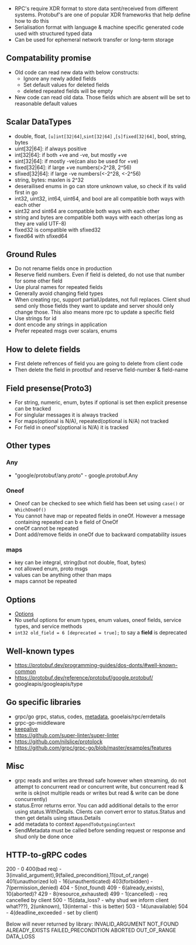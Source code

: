 - RPC's require XDR format to store data sent/received from different systems. Protobuf's are one of popular XDR frameworks that help define how to do this
- Serialisation format with language & machine specific generated code used with structured typed data
- Can be used for ephemeral network transfer or long-term storage

## Compatability promise
- Old code can read new data with below constructs:
  - Ignore any newly added fields
  - Set default values for deleted fields
  - deleted repeated fields will be empty
- New code can read old data. Those fields which are absent will be set to reasonable default values

## Scalar DataTypes
- double, float, `[u]int[32|64]`,`sint[32|64]` ,`[s]fixed[32|64]`, bool, string, bytes
- uint[32|64]: if always positive
- int[32|64]: if both +ve and -ve, but mostly +ve
- sint[32|64]: if mostly -ve(can also be used for +ve)
- fixed[32|64]: if large +ve numbers(>2^28, 2^56)
- sfixed[32|64]: if large -ve numbers(<-2^28, <-2^56)
- string, bytes: maxlen is 2^32
- deserailised enums in go can store unknown value, so check if its valid first in go
- int32, uint32, int64, uint64, and bool are all compatible both ways with each other
- sint32 and sint64 are compatible both ways with each other
- string and bytes are compatible both ways with each other(as long as they are valid UTF-8)
- fixed32 is compatible with sfixed32
- fixed64 with sfixed64


## Ground Rules
- Do not rename fields once in production
- Reserve field numbers. Even if field is deleted, do not use that number for some other field
- Use plural names for repeated fields
- Generally avoid changing field types
- When creating rpc, support partialUpdates, not full replaces. Client shud send only those fields they want to update and server should only change those. This also means more rpc to update a specific field 
- Use strings for id 
- dont encode any strings in application
- Prefer repeated msgs over scalars, enums

## How to delete fields
- First delete refrences of field you are going to delete from client code
- Then delete the field in prootbuf and reserve field-number & field-name


## Field presense(Proto3)
- For string, numeric, enum, bytes if optional is set then explicit presense can be tracked
- For singlular messages it is always tracked
- For maps(optional is N/A), repeated(optional is N/A) not tracked
- For field in oneof's(optional is N/A) it is tracked 


## Other types
### Any
- "google/protobuf/any.proto" - google.protobuf.Any

### Oneof
- Oneof can be checked to see which field has been set using `case()` or `WhichOneOf()`
- You cannot have map or repeated fields in oneOf. However a message containing repeated can b e field of OneOf
- oneOf cannot be repeated
- Dont add/remove fields in oneOf due to backward compatability issues 

### maps
- key can be integral, string(but not double, float, bytes)
- not allowed enum, proto msgs
- values can be anything other than maps
- maps cannot be repeated


## Options
- [Options](https://github.com/protocolbuffers/protobuf/blob/main/src/google/protobuf/descriptor.proto)
- No useful options for enum types, enum values, oneof fields, service types, and service methods
- `int32 old_field = 6 [deprecated = true];` to say a **field** is deprecated

## Well-known types
- https://protobuf.dev/programming-guides/dos-donts/#well-known-common
- https://protobuf.dev/reference/protobuf/google.protobuf/ 
- googleapis/googleapis/type

## Go specific libraries
- grpc/go grpc, status, codes, [metadata](https://github.com/grpc/grpc-go/blob/master/Documentation/grpc-auth-support.md), gooelais/rpc/errdetails
- grpc-go-middleware
- [keepalive](https://pkg.go.dev/google.golang.org/grpc/keepalive?utm_source=godoc)
- https://github.com/super-linter/super-linter 
- https://github.com/nilslice/protolock
- https://github.com/grpc/grpc-go/blob/master/examples/features


## Misc
- grpc reads and writes are thread safe however when streaming, do not attempt to concurrent read or concurrent write, but concurrent read & write is ok(not multiple reads or writes but read & write can be done concurrently)
- status.Error returns error. You can add additional details to the error using status.WithDetails. Clients can convert error to status.Status and then get details using sttaus.Details
- add metadata to context `AppendToOutgoingContext`
- SendMetadata must be called before sending request or response and shud only be done once

## HTTP-to-gRPC codes
200 - 0
400(bad req) - 3(invalid_argument),9(failed_precondition),11(out_of_range)
401(unauthorized lol) - 16(unauthenticated)
403(forbidden) - 7(permission_denied)
404 - 5(not_found)
409 - 6(already_exists), 10(aborted)?
429 - 8(resource_exhausted)
499 - 1(cancelled) - req cancelled by client
500 - 15(data_loss? - why shud we inform client what???), 2(unknown), 13(internal - this is better)
503 - 14(unavailable)
504 - 4(deadline_exceeded - set by client)

Below will never returned by library:
INVALID_ARGUMENT
NOT_FOUND
ALREADY_EXISTS
FAILED_PRECONDITION
ABORTED
OUT_OF_RANGE
DATA_LOSS





